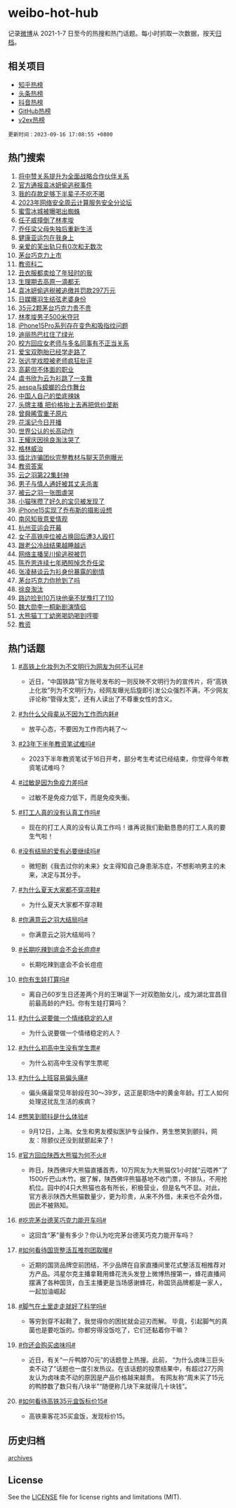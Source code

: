 # weibo-hot-hub

记录[微博](https://www.weibo.com)从 2021-1-7 日至今的热搜和热门话题。每小时抓取一次数据，按天[归档](archives)。

## 相关项目

- [知乎热榜](https://github.com/lonnyzhang423/zhihu-hot-hub)
- [头条热榜](https://github.com/lonnyzhang423/toutiao-hot-hub)
- [抖音热榜](https://github.com/lonnyzhang423/douyin-hot-hub)
- [GitHub热榜](https://github.com/lonnyzhang423/github-hot-hub)
- [v2ex热榜](https://github.com/lonnyzhang423/v2ex-hot-hub)


`更新时间：2023-09-16 17:08:55 +0800`

## 热门搜索

1. [将中赞关系提升为全面战略合作伙伴关系](https://m.weibo.cn/search?containerid=100103type%3D1%26t%3D10%26q%3D%23%E5%B0%86%E4%B8%AD%E8%B5%9E%E5%85%B3%E7%B3%BB%E6%8F%90%E5%8D%87%E4%B8%BA%E5%85%A8%E9%9D%A2%E6%88%98%E7%95%A5%E5%90%88%E4%BD%9C%E4%BC%99%E4%BC%B4%E5%85%B3%E7%B3%BB%23&stream_entry_id=51&isnewpage=1&extparam=seat%3D1%26dgr%3D0%26pos%3D0%26c_type%3D51%26filter_type%3Drealtimehot%26cate%3D10103%26stream_entry_id%3D51%26display_time%3D1694855334%26pre_seqid%3D1694855334414027345139)
1. [官方通报袁冰妍偷逃税事件](https://m.weibo.cn/search?containerid=100103type%3D1%26t%3D10%26q%3D%23%E5%AE%98%E6%96%B9%E9%80%9A%E6%8A%A5%E8%A2%81%E5%86%B0%E5%A6%8D%E5%81%B7%E9%80%83%E7%A8%8E%E4%BA%8B%E4%BB%B6%23&stream_entry_id=31&isnewpage=1&extparam=seat%3D1%26stream_entry_id%3D31%26c_type%3D31%26filter_type%3Drealtimehot%26cate%3D5001%26lcate%3D5001%26q%3D%2523%25E5%25AE%2598%25E6%2596%25B9%25E9%2580%259A%25E6%258A%25A5%25E8%25A2%2581%25E5%2586%25B0%25E5%25A6%258D%25E5%2581%25B7%25E9%2580%2583%25E7%25A8%258E%25E4%25BA%258B%25E4%25BB%25B6%2523%26pos%3D0%26flag%3D4%26dgr%3D0%26realpos%3D1%26band_rank%3D1%26display_time%3D1694855334%26pre_seqid%3D1694855334414027345139)
1. [我的存款足够下半辈子不吃不喝](https://m.weibo.cn/search?containerid=100103type%3D1%26t%3D10%26q%3D%E6%88%91%E7%9A%84%E5%AD%98%E6%AC%BE%E8%B6%B3%E5%A4%9F%E4%B8%8B%E5%8D%8A%E8%BE%88%E5%AD%90%E4%B8%8D%E5%90%83%E4%B8%8D%E5%96%9D&stream_entry_id=31&isnewpage=1&extparam=seat%3D1%26stream_entry_id%3D31%26c_type%3D31%26filter_type%3Drealtimehot%26cate%3D5001%26lcate%3D5001%26q%3D%25E6%2588%2591%25E7%259A%2584%25E5%25AD%2598%25E6%25AC%25BE%25E8%25B6%25B3%25E5%25A4%259F%25E4%25B8%258B%25E5%258D%258A%25E8%25BE%2588%25E5%25AD%2590%25E4%25B8%258D%25E5%2590%2583%25E4%25B8%258D%25E5%2596%259D%26pos%3D1%26flag%3D1%26dgr%3D0%26realpos%3D2%26band_rank%3D2%26display_time%3D1694855334%26pre_seqid%3D1694855334414027345139)
1. [2023年网络安全周云计算服务安全分论坛](https://m.weibo.cn/search?containerid=100103type%3D1%26t%3D10%26q%3D%232023%E5%B9%B4%E7%BD%91%E7%BB%9C%E5%AE%89%E5%85%A8%E5%91%A8%E4%BA%91%E8%AE%A1%E7%AE%97%E6%9C%8D%E5%8A%A1%E5%AE%89%E5%85%A8%E5%88%86%E8%AE%BA%E5%9D%9B%23&stream_entry_id=31&isnewpage=1&extparam=seat%3D1%26stream_entry_id%3D31%26c_type%3D31%26filter_type%3Drealtimehot%26cate%3D5001%26lcate%3D5001%26q%3D%25232023%25E5%25B9%25B4%25E7%25BD%2591%25E7%25BB%259C%25E5%25AE%2589%25E5%2585%25A8%25E5%2591%25A8%25E4%25BA%2591%25E8%25AE%25A1%25E7%25AE%2597%25E6%259C%258D%25E5%258A%25A1%25E5%25AE%2589%25E5%2585%25A8%25E5%2588%2586%25E8%25AE%25BA%25E5%259D%259B%2523%26pos%3D2%26flag%3D0%26dgr%3D0%26realpos%3D3%26band_rank%3D3%26display_time%3D1694855334%26pre_seqid%3D1694855334414027345139)
1. [蜜雪冰城被曝喝出蜘蛛](https://m.weibo.cn/search?containerid=100103type%3D1%26t%3D10%26q%3D%23%E8%9C%9C%E9%9B%AA%E5%86%B0%E5%9F%8E%E8%A2%AB%E6%9B%9D%E5%96%9D%E5%87%BA%E8%9C%98%E8%9B%9B%23&stream_entry_id=31&isnewpage=1&extparam=seat%3D1%26stream_entry_id%3D31%26c_type%3D31%26filter_type%3Drealtimehot%26cate%3D5001%26lcate%3D5001%26q%3D%2523%25E8%259C%259C%25E9%259B%25AA%25E5%2586%25B0%25E5%259F%258E%25E8%25A2%25AB%25E6%259B%259D%25E5%2596%259D%25E5%2587%25BA%25E8%259C%2598%25E8%259B%259B%2523%26pos%3D3%26flag%3D2%26dgr%3D0%26realpos%3D4%26band_rank%3D4%26display_time%3D1694855334%26pre_seqid%3D1694855334414027345139)
1. [任子威撞倒了林孝埈](https://m.weibo.cn/search?containerid=100103type%3D1%26t%3D10%26q%3D%23%E4%BB%BB%E5%AD%90%E5%A8%81%E6%92%9E%E5%80%92%E4%BA%86%E6%9E%97%E5%AD%9D%E5%9F%88%23&stream_entry_id=31&isnewpage=1&extparam=seat%3D1%26stream_entry_id%3D31%26c_type%3D31%26filter_type%3Drealtimehot%26cate%3D5001%26lcate%3D5001%26q%3D%2523%25E4%25BB%25BB%25E5%25AD%2590%25E5%25A8%2581%25E6%2592%259E%25E5%2580%2592%25E4%25BA%2586%25E6%259E%2597%25E5%25AD%259D%25E5%259F%2588%2523%26pos%3D4%26flag%3D1%26dgr%3D0%26realpos%3D5%26band_rank%3D5%26display_time%3D1694855334%26pre_seqid%3D1694855334414027345139)
1. [乔任梁父母失独后重新生活](https://m.weibo.cn/search?containerid=100103type%3D1%26t%3D10%26q%3D%23%E4%B9%94%E4%BB%BB%E6%A2%81%E7%88%B6%E6%AF%8D%E5%A4%B1%E7%8B%AC%E5%90%8E%E9%87%8D%E6%96%B0%E7%94%9F%E6%B4%BB%23&stream_entry_id=31&isnewpage=1&extparam=seat%3D1%26stream_entry_id%3D31%26c_type%3D31%26filter_type%3Drealtimehot%26cate%3D5001%26lcate%3D5001%26q%3D%2523%25E4%25B9%2594%25E4%25BB%25BB%25E6%25A2%2581%25E7%2588%25B6%25E6%25AF%258D%25E5%25A4%25B1%25E7%258B%25AC%25E5%2590%258E%25E9%2587%258D%25E6%2596%25B0%25E7%2594%259F%25E6%25B4%25BB%2523%26pos%3D5%26flag%3D2%26dgr%3D0%26realpos%3D6%26band_rank%3D6%26display_time%3D1694855334%26pre_seqid%3D1694855334414027345139)
1. [健康亚运包在我身上](https://m.weibo.cn/search?containerid=100103type%3D1%26t%3D10%26q%3D%23%E5%81%A5%E5%BA%B7%E4%BA%9A%E8%BF%90%E5%8C%85%E5%9C%A8%E6%88%91%E8%BA%AB%E4%B8%8A%23&stream_entry_id=31&isnewpage=1&extparam=seat%3D1%26c_type%3D31%26filter_type%3Drealtimehot%26cate%3D5001%26lcate%3D5001%26pos%3D6%26adid%3D203792%26band_rank%3D7%26topic_ad%3D1%26q%3D%2523%25E5%2581%25A5%25E5%25BA%25B7%25E4%25BA%259A%25E8%25BF%2590%25E5%258C%2585%25E5%259C%25A8%25E6%2588%2591%25E8%25BA%25AB%25E4%25B8%258A%2523%26dgr%3D0%26is_ad_pos%3D1%26stream_entry_id%3D31%26display_time%3D1694855334%26pre_seqid%3D1694855334414027345139)
1. [亲爱的芙出轨只有0次和无数次](https://m.weibo.cn/search?containerid=100103type%3D1%26t%3D10%26q%3D%23%E4%BA%B2%E7%88%B1%E7%9A%84%E8%8A%99%E5%87%BA%E8%BD%A8%E5%8F%AA%E6%9C%890%E6%AC%A1%E5%92%8C%E6%97%A0%E6%95%B0%E6%AC%A1%23&stream_entry_id=31&isnewpage=1&extparam=seat%3D1%26stream_entry_id%3D31%26c_type%3D31%26filter_type%3Drealtimehot%26cate%3D5001%26lcate%3D5001%26q%3D%2523%25E4%25BA%25B2%25E7%2588%25B1%25E7%259A%2584%25E8%258A%2599%25E5%2587%25BA%25E8%25BD%25A8%25E5%258F%25AA%25E6%259C%25890%25E6%25AC%25A1%25E5%2592%258C%25E6%2597%25A0%25E6%2595%25B0%25E6%25AC%25A1%2523%26pos%3D7%26flag%3D0%26dgr%3D0%26realpos%3D7%26band_rank%3D7%26display_time%3D1694855334%26pre_seqid%3D1694855334414027345139)
1. [茅台巧克力上市](https://m.weibo.cn/search?containerid=100103type%3D1%26t%3D10%26q%3D%23%E8%8C%85%E5%8F%B0%E5%B7%A7%E5%85%8B%E5%8A%9B%E4%B8%8A%E5%B8%82%23&stream_entry_id=31&isnewpage=1&extparam=seat%3D1%26stream_entry_id%3D31%26c_type%3D31%26filter_type%3Drealtimehot%26cate%3D5001%26lcate%3D5001%26q%3D%2523%25E8%258C%2585%25E5%258F%25B0%25E5%25B7%25A7%25E5%2585%258B%25E5%258A%259B%25E4%25B8%258A%25E5%25B8%2582%2523%26pos%3D8%26flag%3D1%26dgr%3D0%26realpos%3D8%26band_rank%3D8%26display_time%3D1694855334%26pre_seqid%3D1694855334414027345139)
1. [教资科二](https://m.weibo.cn/search?containerid=100103type%3D1%26t%3D10%26q%3D%E6%95%99%E8%B5%84%E7%A7%91%E4%BA%8C&stream_entry_id=31&isnewpage=1&extparam=seat%3D1%26stream_entry_id%3D31%26c_type%3D31%26filter_type%3Drealtimehot%26cate%3D5001%26lcate%3D5001%26q%3D%25E6%2595%2599%25E8%25B5%2584%25E7%25A7%2591%25E4%25BA%258C%26pos%3D9%26flag%3D0%26dgr%3D0%26realpos%3D9%26band_rank%3D9%26display_time%3D1694855334%26pre_seqid%3D1694855334414027345139)
1. [丑衣服都卖给了年轻时的我](https://m.weibo.cn/search?containerid=100103type%3D1%26t%3D10%26q%3D%E4%B8%91%E8%A1%A3%E6%9C%8D%E9%83%BD%E5%8D%96%E7%BB%99%E4%BA%86%E5%B9%B4%E8%BD%BB%E6%97%B6%E7%9A%84%E6%88%91&stream_entry_id=31&isnewpage=1&extparam=seat%3D1%26stream_entry_id%3D31%26c_type%3D31%26filter_type%3Drealtimehot%26cate%3D5001%26lcate%3D5001%26q%3D%25E4%25B8%2591%25E8%25A1%25A3%25E6%259C%258D%25E9%2583%25BD%25E5%258D%2596%25E7%25BB%2599%25E4%25BA%2586%25E5%25B9%25B4%25E8%25BD%25BB%25E6%2597%25B6%25E7%259A%2584%25E6%2588%2591%26pos%3D10%26flag%3D2%26dgr%3D0%26realpos%3D10%26band_rank%3D10%26display_time%3D1694855334%26pre_seqid%3D1694855334414027345139)
1. [生理期去高原一滴都无](https://m.weibo.cn/search?containerid=100103type%3D1%26t%3D10%26q%3D%23%E7%94%9F%E7%90%86%E6%9C%9F%E5%8E%BB%E9%AB%98%E5%8E%9F%E4%B8%80%E6%BB%B4%E9%83%BD%E6%97%A0%23&stream_entry_id=31&isnewpage=1&extparam=seat%3D1%26stream_entry_id%3D31%26c_type%3D31%26filter_type%3Drealtimehot%26cate%3D5001%26lcate%3D5001%26q%3D%2523%25E7%2594%259F%25E7%2590%2586%25E6%259C%259F%25E5%258E%25BB%25E9%25AB%2598%25E5%258E%259F%25E4%25B8%2580%25E6%25BB%25B4%25E9%2583%25BD%25E6%2597%25A0%2523%26pos%3D11%26flag%3D2%26dgr%3D0%26realpos%3D11%26band_rank%3D11%26display_time%3D1694855334%26pre_seqid%3D1694855334414027345139)
1. [袁冰妍偷逃税被追缴并罚款297万元](https://m.weibo.cn/search?containerid=100103type%3D1%26t%3D10%26q%3D%23%E8%A2%81%E5%86%B0%E5%A6%8D%E5%81%B7%E9%80%83%E7%A8%8E%E8%A2%AB%E8%BF%BD%E7%BC%B4%E5%B9%B6%E7%BD%9A%E6%AC%BE297%E4%B8%87%E5%85%83%23&stream_entry_id=31&isnewpage=1&extparam=seat%3D1%26stream_entry_id%3D31%26c_type%3D31%26filter_type%3Drealtimehot%26cate%3D5001%26lcate%3D5001%26q%3D%2523%25E8%25A2%2581%25E5%2586%25B0%25E5%25A6%258D%25E5%2581%25B7%25E9%2580%2583%25E7%25A8%258E%25E8%25A2%25AB%25E8%25BF%25BD%25E7%25BC%25B4%25E5%25B9%25B6%25E7%25BD%259A%25E6%25AC%25BE297%25E4%25B8%2587%25E5%2585%2583%2523%26pos%3D12%26flag%3D1%26dgr%3D0%26realpos%3D12%26band_rank%3D12%26display_time%3D1694855334%26pre_seqid%3D1694855334414027345139)
1. [日媒曝羽生结弦老婆身份](https://m.weibo.cn/search?containerid=100103type%3D1%26t%3D10%26q%3D%23%E6%97%A5%E5%AA%92%E6%9B%9D%E7%BE%BD%E7%94%9F%E7%BB%93%E5%BC%A6%E8%80%81%E5%A9%86%E8%BA%AB%E4%BB%BD%23&stream_entry_id=31&isnewpage=1&extparam=seat%3D1%26stream_entry_id%3D31%26c_type%3D31%26filter_type%3Drealtimehot%26cate%3D5001%26lcate%3D5001%26q%3D%2523%25E6%2597%25A5%25E5%25AA%2592%25E6%259B%259D%25E7%25BE%25BD%25E7%2594%259F%25E7%25BB%2593%25E5%25BC%25A6%25E8%2580%2581%25E5%25A9%2586%25E8%25BA%25AB%25E4%25BB%25BD%2523%26pos%3D13%26flag%3D1%26dgr%3D0%26realpos%3D13%26band_rank%3D13%26display_time%3D1694855334%26pre_seqid%3D1694855334414027345139)
1. [35元2颗茅台巧克力贵不贵](https://m.weibo.cn/search?containerid=100103type%3D1%26t%3D10%26q%3D%2335%E5%85%832%E9%A2%97%E8%8C%85%E5%8F%B0%E5%B7%A7%E5%85%8B%E5%8A%9B%E8%B4%B5%E4%B8%8D%E8%B4%B5%23&stream_entry_id=31&isnewpage=1&extparam=seat%3D1%26stream_entry_id%3D31%26c_type%3D31%26filter_type%3Drealtimehot%26cate%3D5001%26lcate%3D5001%26q%3D%252335%25E5%2585%25832%25E9%25A2%2597%25E8%258C%2585%25E5%258F%25B0%25E5%25B7%25A7%25E5%2585%258B%25E5%258A%259B%25E8%25B4%25B5%25E4%25B8%258D%25E8%25B4%25B5%2523%26pos%3D14%26flag%3D1%26dgr%3D0%26realpos%3D14%26band_rank%3D14%26display_time%3D1694855334%26pre_seqid%3D1694855334414027345139)
1. [林孝埈男子500米夺冠](https://m.weibo.cn/search?containerid=100103type%3D1%26t%3D10%26q%3D%23%E6%9E%97%E5%AD%9D%E5%9F%88%E7%94%B7%E5%AD%90500%E7%B1%B3%E5%A4%BA%E5%86%A0%23&stream_entry_id=31&isnewpage=1&extparam=seat%3D1%26stream_entry_id%3D31%26c_type%3D31%26filter_type%3Drealtimehot%26cate%3D5001%26lcate%3D5001%26q%3D%2523%25E6%259E%2597%25E5%25AD%259D%25E5%259F%2588%25E7%2594%25B7%25E5%25AD%2590500%25E7%25B1%25B3%25E5%25A4%25BA%25E5%2586%25A0%2523%26pos%3D15%26flag%3D1%26dgr%3D0%26realpos%3D15%26band_rank%3D15%26display_time%3D1694855334%26pre_seqid%3D1694855334414027345139)
1. [iPhone15Pro系列存在变色和吸指纹问题](https://m.weibo.cn/search?containerid=100103type%3D1%26t%3D10%26q%3D%23iPhone15Pro%E7%B3%BB%E5%88%97%E5%AD%98%E5%9C%A8%E5%8F%98%E8%89%B2%E5%92%8C%E5%90%B8%E6%8C%87%E7%BA%B9%E9%97%AE%E9%A2%98%23&stream_entry_id=31&isnewpage=1&extparam=seat%3D1%26stream_entry_id%3D31%26c_type%3D31%26filter_type%3Drealtimehot%26cate%3D5001%26lcate%3D5001%26q%3D%2523iPhone15Pro%25E7%25B3%25BB%25E5%2588%2597%25E5%25AD%2598%25E5%259C%25A8%25E5%258F%2598%25E8%2589%25B2%25E5%2592%258C%25E5%2590%25B8%25E6%258C%2587%25E7%25BA%25B9%25E9%2597%25AE%25E9%25A2%2598%2523%26pos%3D16%26flag%3D0%26dgr%3D0%26realpos%3D16%26band_rank%3D16%26display_time%3D1694855334%26pre_seqid%3D1694855334414027345139)
1. [迪丽热巴扛住了绿光](https://m.weibo.cn/search?containerid=100103type%3D1%26t%3D10%26q%3D%23%E8%BF%AA%E4%B8%BD%E7%83%AD%E5%B7%B4%E6%89%9B%E4%BD%8F%E4%BA%86%E7%BB%BF%E5%85%89%23&stream_entry_id=31&isnewpage=1&extparam=seat%3D1%26stream_entry_id%3D31%26c_type%3D31%26filter_type%3Drealtimehot%26cate%3D5001%26lcate%3D5001%26q%3D%2523%25E8%25BF%25AA%25E4%25B8%25BD%25E7%2583%25AD%25E5%25B7%25B4%25E6%2589%259B%25E4%25BD%258F%25E4%25BA%2586%25E7%25BB%25BF%25E5%2585%2589%2523%26pos%3D17%26flag%3D0%26dgr%3D0%26realpos%3D17%26band_rank%3D17%26display_time%3D1694855334%26pre_seqid%3D1694855334414027345139)
1. [校方回应女老师与多名同事有不正当关系](https://m.weibo.cn/search?containerid=100103type%3D1%26t%3D10%26q%3D%23%E6%A0%A1%E6%96%B9%E5%9B%9E%E5%BA%94%E5%A5%B3%E8%80%81%E5%B8%88%E4%B8%8E%E5%A4%9A%E5%90%8D%E5%90%8C%E4%BA%8B%E6%9C%89%E4%B8%8D%E6%AD%A3%E5%BD%93%E5%85%B3%E7%B3%BB%23&stream_entry_id=31&isnewpage=1&extparam=seat%3D1%26stream_entry_id%3D31%26c_type%3D31%26filter_type%3Drealtimehot%26cate%3D5001%26lcate%3D5001%26q%3D%2523%25E6%25A0%25A1%25E6%2596%25B9%25E5%259B%259E%25E5%25BA%2594%25E5%25A5%25B3%25E8%2580%2581%25E5%25B8%2588%25E4%25B8%258E%25E5%25A4%259A%25E5%2590%258D%25E5%2590%258C%25E4%25BA%258B%25E6%259C%2589%25E4%25B8%258D%25E6%25AD%25A3%25E5%25BD%2593%25E5%2585%25B3%25E7%25B3%25BB%2523%26pos%3D18%26flag%3D0%26dgr%3D0%26realpos%3D18%26band_rank%3D18%26display_time%3D1694855334%26pre_seqid%3D1694855334414027345139)
1. [爱宝双胞胎已经学走路了](https://m.weibo.cn/search?containerid=100103type%3D1%26t%3D10%26q%3D%E7%88%B1%E5%AE%9D%E5%8F%8C%E8%83%9E%E8%83%8E%E5%B7%B2%E7%BB%8F%E5%AD%A6%E8%B5%B0%E8%B7%AF%E4%BA%86&stream_entry_id=31&isnewpage=1&extparam=seat%3D1%26stream_entry_id%3D31%26c_type%3D31%26filter_type%3Drealtimehot%26cate%3D5001%26lcate%3D5001%26q%3D%25E7%2588%25B1%25E5%25AE%259D%25E5%258F%258C%25E8%2583%259E%25E8%2583%258E%25E5%25B7%25B2%25E7%25BB%258F%25E5%25AD%25A6%25E8%25B5%25B0%25E8%25B7%25AF%25E4%25BA%2586%26pos%3D19%26flag%3D1%26dgr%3D0%26realpos%3D19%26band_rank%3D19%26display_time%3D1694855334%26pre_seqid%3D1694855334414027345139)
1. [张远学戏腔被老师疯狂批评](https://m.weibo.cn/search?containerid=100103type%3D1%26t%3D10%26q%3D%23%E5%BC%A0%E8%BF%9C%E5%AD%A6%E6%88%8F%E8%85%94%E8%A2%AB%E8%80%81%E5%B8%88%E7%96%AF%E7%8B%82%E6%89%B9%E8%AF%84%23&stream_entry_id=31&isnewpage=1&extparam=seat%3D1%26stream_entry_id%3D31%26c_type%3D31%26filter_type%3Drealtimehot%26cate%3D5001%26lcate%3D5001%26q%3D%2523%25E5%25BC%25A0%25E8%25BF%259C%25E5%25AD%25A6%25E6%2588%258F%25E8%2585%2594%25E8%25A2%25AB%25E8%2580%2581%25E5%25B8%2588%25E7%2596%25AF%25E7%258B%2582%25E6%2589%25B9%25E8%25AF%2584%2523%26pos%3D20%26flag%3D1%26dgr%3D0%26realpos%3D20%26band_rank%3D20%26display_time%3D1694855334%26pre_seqid%3D1694855334414027345139)
1. [高薪但不体面的职业](https://m.weibo.cn/search?containerid=100103type%3D1%26t%3D10%26q%3D%23%E9%AB%98%E8%96%AA%E4%BD%86%E4%B8%8D%E4%BD%93%E9%9D%A2%E7%9A%84%E8%81%8C%E4%B8%9A%23&stream_entry_id=31&isnewpage=1&extparam=seat%3D1%26stream_entry_id%3D31%26c_type%3D31%26filter_type%3Drealtimehot%26cate%3D5001%26lcate%3D5001%26q%3D%2523%25E9%25AB%2598%25E8%2596%25AA%25E4%25BD%2586%25E4%25B8%258D%25E4%25BD%2593%25E9%259D%25A2%25E7%259A%2584%25E8%2581%258C%25E4%25B8%259A%2523%26pos%3D21%26flag%3D0%26dgr%3D0%26realpos%3D21%26band_rank%3D21%26display_time%3D1694855334%26pre_seqid%3D1694855334414027345139)
1. [虞书欣为云为衫跳了一支舞](https://m.weibo.cn/search?containerid=100103type%3D1%26t%3D10%26q%3D%23%E8%99%9E%E4%B9%A6%E6%AC%A3%E4%B8%BA%E4%BA%91%E4%B8%BA%E8%A1%AB%E8%B7%B3%E4%BA%86%E4%B8%80%E6%94%AF%E8%88%9E%23&stream_entry_id=31&isnewpage=1&extparam=seat%3D1%26stream_entry_id%3D31%26c_type%3D31%26filter_type%3Drealtimehot%26cate%3D5001%26lcate%3D5001%26q%3D%2523%25E8%2599%259E%25E4%25B9%25A6%25E6%25AC%25A3%25E4%25B8%25BA%25E4%25BA%2591%25E4%25B8%25BA%25E8%25A1%25AB%25E8%25B7%25B3%25E4%25BA%2586%25E4%25B8%2580%25E6%2594%25AF%25E8%2588%259E%2523%26pos%3D22%26flag%3D1%26dgr%3D0%26realpos%3D22%26band_rank%3D22%26display_time%3D1694855334%26pre_seqid%3D1694855334414027345139)
1. [aespa与蟑螂的合作舞台](https://m.weibo.cn/search?containerid=100103type%3D1%26t%3D10%26q%3D%23aespa%E4%B8%8E%E8%9F%91%E8%9E%82%E7%9A%84%E5%90%88%E4%BD%9C%E8%88%9E%E5%8F%B0%23&stream_entry_id=31&isnewpage=1&extparam=seat%3D1%26stream_entry_id%3D31%26c_type%3D31%26filter_type%3Drealtimehot%26cate%3D5001%26lcate%3D5001%26q%3D%2523aespa%25E4%25B8%258E%25E8%259F%2591%25E8%259E%2582%25E7%259A%2584%25E5%2590%2588%25E4%25BD%259C%25E8%2588%259E%25E5%258F%25B0%2523%26pos%3D23%26flag%3D0%26dgr%3D0%26realpos%3D23%26band_rank%3D23%26display_time%3D1694855334%26pre_seqid%3D1694855334414027345139)
1. [中国人自己的垫底辣妹](https://m.weibo.cn/search?containerid=100103type%3D1%26t%3D10%26q%3D%E4%B8%AD%E5%9B%BD%E4%BA%BA%E8%87%AA%E5%B7%B1%E7%9A%84%E5%9E%AB%E5%BA%95%E8%BE%A3%E5%A6%B9&stream_entry_id=31&isnewpage=1&extparam=seat%3D1%26stream_entry_id%3D31%26c_type%3D31%26filter_type%3Drealtimehot%26cate%3D5001%26lcate%3D5001%26q%3D%25E4%25B8%25AD%25E5%259B%25BD%25E4%25BA%25BA%25E8%2587%25AA%25E5%25B7%25B1%25E7%259A%2584%25E5%259E%25AB%25E5%25BA%2595%25E8%25BE%25A3%25E5%25A6%25B9%26pos%3D24%26flag%3D0%26dgr%3D0%26realpos%3D24%26band_rank%3D24%26display_time%3D1694855334%26pre_seqid%3D1694855334414027345139)
1. [头牌主播 把价格抬上去再把低价垄断](https://m.weibo.cn/search?containerid=100103type%3D1%26t%3D10%26q%3D%E5%A4%B4%E7%89%8C%E4%B8%BB%E6%92%AD+%E6%8A%8A%E4%BB%B7%E6%A0%BC%E6%8A%AC%E4%B8%8A%E5%8E%BB%E5%86%8D%E6%8A%8A%E4%BD%8E%E4%BB%B7%E5%9E%84%E6%96%AD&stream_entry_id=31&isnewpage=1&extparam=seat%3D1%26stream_entry_id%3D31%26c_type%3D31%26filter_type%3Drealtimehot%26cate%3D5001%26lcate%3D5001%26q%3D%25E5%25A4%25B4%25E7%2589%258C%25E4%25B8%25BB%25E6%2592%25AD%2520%25E6%258A%258A%25E4%25BB%25B7%25E6%25A0%25BC%25E6%258A%25AC%25E4%25B8%258A%25E5%258E%25BB%25E5%2586%258D%25E6%258A%258A%25E4%25BD%258E%25E4%25BB%25B7%25E5%259E%2584%25E6%2596%25AD%26pos%3D25%26flag%3D0%26dgr%3D0%26realpos%3D25%26band_rank%3D25%26display_time%3D1694855334%26pre_seqid%3D1694855334414027345139)
1. [曾舜晞雪重子原片](https://m.weibo.cn/search?containerid=100103type%3D1%26t%3D10%26q%3D%23%E6%9B%BE%E8%88%9C%E6%99%9E%E9%9B%AA%E9%87%8D%E5%AD%90%E5%8E%9F%E7%89%87%23&stream_entry_id=31&isnewpage=1&extparam=seat%3D1%26stream_entry_id%3D31%26c_type%3D31%26filter_type%3Drealtimehot%26cate%3D5001%26lcate%3D5001%26q%3D%2523%25E6%259B%25BE%25E8%2588%259C%25E6%2599%259E%25E9%259B%25AA%25E9%2587%258D%25E5%25AD%2590%25E5%258E%259F%25E7%2589%2587%2523%26pos%3D26%26flag%3D0%26dgr%3D0%26realpos%3D26%26band_rank%3D26%26display_time%3D1694855334%26pre_seqid%3D1694855334414027345139)
1. [花溪记今日开播](https://m.weibo.cn/search?containerid=100103type%3D1%26t%3D10%26q%3D%23%E8%8A%B1%E6%BA%AA%E8%AE%B0%E4%BB%8A%E6%97%A5%E5%BC%80%E6%92%AD%23&stream_entry_id=31&isnewpage=1&extparam=seat%3D1%26stream_entry_id%3D31%26c_type%3D31%26filter_type%3Drealtimehot%26cate%3D5001%26lcate%3D5001%26q%3D%2523%25E8%258A%25B1%25E6%25BA%25AA%25E8%25AE%25B0%25E4%25BB%258A%25E6%2597%25A5%25E5%25BC%2580%25E6%2592%25AD%2523%26pos%3D27%26flag%3D1%26dgr%3D0%26realpos%3D27%26band_rank%3D27%26display_time%3D1694855334%26pre_seqid%3D1694855334414027345139)
1. [世界公认的长高动作](https://m.weibo.cn/search?containerid=100103type%3D1%26t%3D10%26q%3D%E4%B8%96%E7%95%8C%E5%85%AC%E8%AE%A4%E7%9A%84%E9%95%BF%E9%AB%98%E5%8A%A8%E4%BD%9C&stream_entry_id=31&isnewpage=1&extparam=seat%3D1%26stream_entry_id%3D31%26c_type%3D31%26filter_type%3Drealtimehot%26cate%3D5001%26lcate%3D5001%26q%3D%25E4%25B8%2596%25E7%2595%258C%25E5%2585%25AC%25E8%25AE%25A4%25E7%259A%2584%25E9%2595%25BF%25E9%25AB%2598%25E5%258A%25A8%25E4%25BD%259C%26pos%3D28%26flag%3D0%26dgr%3D0%26realpos%3D28%26band_rank%3D28%26display_time%3D1694855334%26pre_seqid%3D1694855334414027345139)
1. [王耀庆因徐良淘汰哭了](https://m.weibo.cn/search?containerid=100103type%3D1%26t%3D10%26q%3D%23%E7%8E%8B%E8%80%80%E5%BA%86%E5%9B%A0%E5%BE%90%E8%89%AF%E6%B7%98%E6%B1%B0%E5%93%AD%E4%BA%86%23&stream_entry_id=31&isnewpage=1&extparam=seat%3D1%26stream_entry_id%3D31%26c_type%3D31%26filter_type%3Drealtimehot%26cate%3D5001%26lcate%3D5001%26q%3D%2523%25E7%258E%258B%25E8%2580%2580%25E5%25BA%2586%25E5%259B%25A0%25E5%25BE%2590%25E8%2589%25AF%25E6%25B7%2598%25E6%25B1%25B0%25E5%2593%25AD%25E4%25BA%2586%2523%26pos%3D29%26flag%3D0%26dgr%3D0%26realpos%3D29%26band_rank%3D29%26display_time%3D1694855334%26pre_seqid%3D1694855334414027345139)
1. [格林威治](https://m.weibo.cn/search?containerid=100103type%3D1%26t%3D10%26q%3D%E6%A0%BC%E6%9E%97%E5%A8%81%E6%B2%BB&stream_entry_id=31&isnewpage=1&extparam=seat%3D1%26stream_entry_id%3D31%26c_type%3D31%26filter_type%3Drealtimehot%26cate%3D5001%26lcate%3D5001%26q%3D%25E6%25A0%25BC%25E6%259E%2597%25E5%25A8%2581%25E6%25B2%25BB%26pos%3D30%26flag%3D1%26dgr%3D0%26realpos%3D30%26band_rank%3D30%26display_time%3D1694855334%26pre_seqid%3D1694855334414027345139)
1. [缅北诈骗团伙完整教材与聊天范例曝光](https://m.weibo.cn/search?containerid=100103type%3D1%26t%3D10%26q%3D%23%E7%BC%85%E5%8C%97%E8%AF%88%E9%AA%97%E5%9B%A2%E4%BC%99%E5%AE%8C%E6%95%B4%E6%95%99%E6%9D%90%E4%B8%8E%E8%81%8A%E5%A4%A9%E8%8C%83%E4%BE%8B%E6%9B%9D%E5%85%89%23&stream_entry_id=31&isnewpage=1&extparam=seat%3D1%26stream_entry_id%3D31%26c_type%3D31%26filter_type%3Drealtimehot%26cate%3D5001%26lcate%3D5001%26q%3D%2523%25E7%25BC%2585%25E5%258C%2597%25E8%25AF%2588%25E9%25AA%2597%25E5%259B%25A2%25E4%25BC%2599%25E5%25AE%258C%25E6%2595%25B4%25E6%2595%2599%25E6%259D%2590%25E4%25B8%258E%25E8%2581%258A%25E5%25A4%25A9%25E8%258C%2583%25E4%25BE%258B%25E6%259B%259D%25E5%2585%2589%2523%26pos%3D31%26flag%3D1%26dgr%3D0%26realpos%3D31%26band_rank%3D31%26display_time%3D1694855334%26pre_seqid%3D1694855334414027345139)
1. [教资答案](https://m.weibo.cn/search?containerid=100103type%3D1%26t%3D10%26q%3D%E6%95%99%E8%B5%84%E7%AD%94%E6%A1%88&stream_entry_id=31&isnewpage=1&extparam=seat%3D1%26stream_entry_id%3D31%26c_type%3D31%26filter_type%3Drealtimehot%26cate%3D5001%26lcate%3D5001%26q%3D%25E6%2595%2599%25E8%25B5%2584%25E7%25AD%2594%25E6%25A1%2588%26pos%3D32%26flag%3D0%26dgr%3D0%26realpos%3D32%26band_rank%3D32%26display_time%3D1694855334%26pre_seqid%3D1694855334414027345139)
1. [云之羽第22集封神](https://m.weibo.cn/search?containerid=100103type%3D1%26t%3D10%26q%3D%23%E4%BA%91%E4%B9%8B%E7%BE%BD%E7%AC%AC22%E9%9B%86%E5%B0%81%E7%A5%9E%23&stream_entry_id=31&isnewpage=1&extparam=seat%3D1%26stream_entry_id%3D31%26c_type%3D31%26filter_type%3Drealtimehot%26cate%3D5001%26lcate%3D5001%26q%3D%2523%25E4%25BA%2591%25E4%25B9%258B%25E7%25BE%25BD%25E7%25AC%25AC22%25E9%259B%2586%25E5%25B0%2581%25E7%25A5%259E%2523%26pos%3D33%26flag%3D0%26dgr%3D0%26realpos%3D33%26band_rank%3D33%26display_time%3D1694855334%26pre_seqid%3D1694855334414027345139)
1. [男子与情人通奸被其丈夫杀害](https://m.weibo.cn/search?containerid=100103type%3D1%26t%3D10%26q%3D%23%E7%94%B7%E5%AD%90%E4%B8%8E%E6%83%85%E4%BA%BA%E9%80%9A%E5%A5%B8%E8%A2%AB%E5%85%B6%E4%B8%88%E5%A4%AB%E6%9D%80%E5%AE%B3%23&stream_entry_id=31&isnewpage=1&extparam=seat%3D1%26stream_entry_id%3D31%26c_type%3D31%26filter_type%3Drealtimehot%26cate%3D5001%26lcate%3D5001%26q%3D%2523%25E7%2594%25B7%25E5%25AD%2590%25E4%25B8%258E%25E6%2583%2585%25E4%25BA%25BA%25E9%2580%259A%25E5%25A5%25B8%25E8%25A2%25AB%25E5%2585%25B6%25E4%25B8%2588%25E5%25A4%25AB%25E6%259D%2580%25E5%25AE%25B3%2523%26pos%3D34%26flag%3D0%26dgr%3D0%26realpos%3D34%26band_rank%3D34%26display_time%3D1694855334%26pre_seqid%3D1694855334414027345139)
1. [被云之羽一张图虐哭](https://m.weibo.cn/search?containerid=100103type%3D1%26t%3D10%26q%3D%23%E8%A2%AB%E4%BA%91%E4%B9%8B%E7%BE%BD%E4%B8%80%E5%BC%A0%E5%9B%BE%E8%99%90%E5%93%AD%23&stream_entry_id=31&isnewpage=1&extparam=seat%3D1%26stream_entry_id%3D31%26c_type%3D31%26filter_type%3Drealtimehot%26cate%3D5001%26lcate%3D5001%26q%3D%2523%25E8%25A2%25AB%25E4%25BA%2591%25E4%25B9%258B%25E7%25BE%25BD%25E4%25B8%2580%25E5%25BC%25A0%25E5%259B%25BE%25E8%2599%2590%25E5%2593%25AD%2523%26pos%3D35%26flag%3D1%26dgr%3D0%26realpos%3D35%26band_rank%3D35%26display_time%3D1694855334%26pre_seqid%3D1694855334414027345139)
1. [小猫咪攒了好久的宝贝被发现了](https://m.weibo.cn/search?containerid=100103type%3D1%26t%3D10%26q%3D%E5%B0%8F%E7%8C%AB%E5%92%AA%E6%94%92%E4%BA%86%E5%A5%BD%E4%B9%85%E7%9A%84%E5%AE%9D%E8%B4%9D%E8%A2%AB%E5%8F%91%E7%8E%B0%E4%BA%86&stream_entry_id=31&isnewpage=1&extparam=seat%3D1%26stream_entry_id%3D31%26c_type%3D31%26filter_type%3Drealtimehot%26cate%3D5001%26lcate%3D5001%26q%3D%25E5%25B0%258F%25E7%258C%25AB%25E5%2592%25AA%25E6%2594%2592%25E4%25BA%2586%25E5%25A5%25BD%25E4%25B9%2585%25E7%259A%2584%25E5%25AE%259D%25E8%25B4%259D%25E8%25A2%25AB%25E5%258F%2591%25E7%258E%25B0%25E4%25BA%2586%26pos%3D36%26flag%3D1%26dgr%3D0%26realpos%3D36%26band_rank%3D36%26display_time%3D1694855334%26pre_seqid%3D1694855334414027345139)
1. [iPhone15实现了乔布斯的摄影设想](https://m.weibo.cn/search?containerid=100103type%3D1%26t%3D10%26q%3D%23iPhone15%E5%AE%9E%E7%8E%B0%E4%BA%86%E4%B9%94%E5%B8%83%E6%96%AF%E7%9A%84%E6%91%84%E5%BD%B1%E8%AE%BE%E6%83%B3%23&stream_entry_id=31&isnewpage=1&extparam=seat%3D1%26stream_entry_id%3D31%26c_type%3D31%26filter_type%3Drealtimehot%26cate%3D5001%26lcate%3D5001%26q%3D%2523iPhone15%25E5%25AE%259E%25E7%258E%25B0%25E4%25BA%2586%25E4%25B9%2594%25E5%25B8%2583%25E6%2596%25AF%25E7%259A%2584%25E6%2591%2584%25E5%25BD%25B1%25E8%25AE%25BE%25E6%2583%25B3%2523%26pos%3D37%26flag%3D0%26dgr%3D0%26realpos%3D37%26band_rank%3D37%26display_time%3D1694855334%26pre_seqid%3D1694855334414027345139)
1. [南风知我意爱情观](https://m.weibo.cn/search?containerid=100103type%3D1%26t%3D10%26q%3D%23%E5%8D%97%E9%A3%8E%E7%9F%A5%E6%88%91%E6%84%8F%E7%88%B1%E6%83%85%E8%A7%82%23&stream_entry_id=31&isnewpage=1&extparam=seat%3D1%26stream_entry_id%3D31%26c_type%3D31%26filter_type%3Drealtimehot%26cate%3D5001%26lcate%3D5001%26q%3D%2523%25E5%258D%2597%25E9%25A3%258E%25E7%259F%25A5%25E6%2588%2591%25E6%2584%258F%25E7%2588%25B1%25E6%2583%2585%25E8%25A7%2582%2523%26pos%3D38%26flag%3D1%26dgr%3D0%26realpos%3D38%26band_rank%3D38%26display_time%3D1694855334%26pre_seqid%3D1694855334414027345139)
1. [杭州亚运会开幕](https://m.weibo.cn/search?containerid=100103type%3D1%26t%3D10%26q%3D%23%E6%9D%AD%E5%B7%9E%E4%BA%9A%E8%BF%90%E4%BC%9A%E5%BC%80%E5%B9%95%23&stream_entry_id=31&isnewpage=1&extparam=seat%3D1%26stream_entry_id%3D31%26c_type%3D31%26filter_type%3Drealtimehot%26cate%3D5001%26lcate%3D5001%26q%3D%2523%25E6%259D%25AD%25E5%25B7%259E%25E4%25BA%259A%25E8%25BF%2590%25E4%25BC%259A%25E5%25BC%2580%25E5%25B9%2595%2523%26pos%3D39%26flag%3D1%26dgr%3D0%26realpos%3D39%26band_rank%3D39%26display_time%3D1694855334%26pre_seqid%3D1694855334414027345139)
1. [女子高铁座位被占换回后遭3人殴打](https://m.weibo.cn/search?containerid=100103type%3D1%26t%3D10%26q%3D%23%E5%A5%B3%E5%AD%90%E9%AB%98%E9%93%81%E5%BA%A7%E4%BD%8D%E8%A2%AB%E5%8D%A0%E6%8D%A2%E5%9B%9E%E5%90%8E%E9%81%AD3%E4%BA%BA%E6%AE%B4%E6%89%93%23&stream_entry_id=31&isnewpage=1&extparam=seat%3D1%26stream_entry_id%3D31%26c_type%3D31%26filter_type%3Drealtimehot%26cate%3D5001%26lcate%3D5001%26q%3D%2523%25E5%25A5%25B3%25E5%25AD%2590%25E9%25AB%2598%25E9%2593%2581%25E5%25BA%25A7%25E4%25BD%258D%25E8%25A2%25AB%25E5%258D%25A0%25E6%258D%25A2%25E5%259B%259E%25E5%2590%258E%25E9%2581%25AD3%25E4%25BA%25BA%25E6%25AE%25B4%25E6%2589%2593%2523%26pos%3D40%26flag%3D0%26dgr%3D0%26realpos%3D40%26band_rank%3D40%26display_time%3D1694855334%26pre_seqid%3D1694855334414027345139)
1. [跟老公冷战结果越睡越远](https://m.weibo.cn/search?containerid=100103type%3D1%26t%3D10%26q%3D%23%E8%B7%9F%E8%80%81%E5%85%AC%E5%86%B7%E6%88%98%E7%BB%93%E6%9E%9C%E8%B6%8A%E7%9D%A1%E8%B6%8A%E8%BF%9C%23&stream_entry_id=31&isnewpage=1&extparam=seat%3D1%26stream_entry_id%3D31%26c_type%3D31%26filter_type%3Drealtimehot%26cate%3D5001%26lcate%3D5001%26q%3D%2523%25E8%25B7%259F%25E8%2580%2581%25E5%2585%25AC%25E5%2586%25B7%25E6%2588%2598%25E7%25BB%2593%25E6%259E%259C%25E8%25B6%258A%25E7%259D%25A1%25E8%25B6%258A%25E8%25BF%259C%2523%26pos%3D41%26flag%3D0%26dgr%3D0%26realpos%3D41%26band_rank%3D41%26display_time%3D1694855334%26pre_seqid%3D1694855334414027345139)
1. [网络主播吴川偷逃税被罚](https://m.weibo.cn/search?containerid=100103type%3D1%26t%3D10%26q%3D%23%E7%BD%91%E7%BB%9C%E4%B8%BB%E6%92%AD%E5%90%B4%E5%B7%9D%E5%81%B7%E9%80%83%E7%A8%8E%E8%A2%AB%E7%BD%9A%23&stream_entry_id=31&isnewpage=1&extparam=seat%3D1%26stream_entry_id%3D31%26c_type%3D31%26filter_type%3Drealtimehot%26cate%3D5001%26lcate%3D5001%26q%3D%2523%25E7%25BD%2591%25E7%25BB%259C%25E4%25B8%25BB%25E6%2592%25AD%25E5%2590%25B4%25E5%25B7%259D%25E5%2581%25B7%25E9%2580%2583%25E7%25A8%258E%25E8%25A2%25AB%25E7%25BD%259A%2523%26pos%3D42%26flag%3D1%26dgr%3D0%26realpos%3D42%26band_rank%3D42%26display_time%3D1694855334%26pre_seqid%3D1694855334414027345139)
1. [陈乔恩连续七年晒照悼念乔任梁](https://m.weibo.cn/search?containerid=100103type%3D1%26t%3D10%26q%3D%23%E9%99%88%E4%B9%94%E6%81%A9%E8%BF%9E%E7%BB%AD%E4%B8%83%E5%B9%B4%E6%99%92%E7%85%A7%E6%82%BC%E5%BF%B5%E4%B9%94%E4%BB%BB%E6%A2%81%23&stream_entry_id=31&isnewpage=1&extparam=seat%3D1%26stream_entry_id%3D31%26c_type%3D31%26filter_type%3Drealtimehot%26cate%3D5001%26lcate%3D5001%26q%3D%2523%25E9%2599%2588%25E4%25B9%2594%25E6%2581%25A9%25E8%25BF%259E%25E7%25BB%25AD%25E4%25B8%2583%25E5%25B9%25B4%25E6%2599%2592%25E7%2585%25A7%25E6%2582%25BC%25E5%25BF%25B5%25E4%25B9%2594%25E4%25BB%25BB%25E6%25A2%2581%2523%26pos%3D43%26flag%3D0%26dgr%3D0%26realpos%3D43%26band_rank%3D43%26display_time%3D1694855334%26pre_seqid%3D1694855334414027345139)
1. [张凌赫谈云为衫身份暴露的剧情](https://m.weibo.cn/search?containerid=100103type%3D1%26t%3D10%26q%3D%E5%BC%A0%E5%87%8C%E8%B5%AB%E8%B0%88%E4%BA%91%E4%B8%BA%E8%A1%AB%E8%BA%AB%E4%BB%BD%E6%9A%B4%E9%9C%B2%E7%9A%84%E5%89%A7%E6%83%85&stream_entry_id=31&isnewpage=1&extparam=seat%3D1%26stream_entry_id%3D31%26c_type%3D31%26filter_type%3Drealtimehot%26cate%3D5001%26lcate%3D5001%26q%3D%25E5%25BC%25A0%25E5%2587%258C%25E8%25B5%25AB%25E8%25B0%2588%25E4%25BA%2591%25E4%25B8%25BA%25E8%25A1%25AB%25E8%25BA%25AB%25E4%25BB%25BD%25E6%259A%25B4%25E9%259C%25B2%25E7%259A%2584%25E5%2589%25A7%25E6%2583%2585%26pos%3D44%26flag%3D1%26dgr%3D0%26realpos%3D44%26band_rank%3D44%26display_time%3D1694855334%26pre_seqid%3D1694855334414027345139)
1. [茅台巧克力你抢到了吗](https://m.weibo.cn/search?containerid=100103type%3D1%26t%3D10%26q%3D%23%E8%8C%85%E5%8F%B0%E5%B7%A7%E5%85%8B%E5%8A%9B%E4%BD%A0%E6%8A%A2%E5%88%B0%E4%BA%86%E5%90%97%23&stream_entry_id=31&isnewpage=1&extparam=seat%3D1%26stream_entry_id%3D31%26c_type%3D31%26filter_type%3Drealtimehot%26cate%3D5001%26lcate%3D5001%26q%3D%2523%25E8%258C%2585%25E5%258F%25B0%25E5%25B7%25A7%25E5%2585%258B%25E5%258A%259B%25E4%25BD%25A0%25E6%258A%25A2%25E5%2588%25B0%25E4%25BA%2586%25E5%2590%2597%2523%26pos%3D45%26flag%3D1%26dgr%3D0%26realpos%3D45%26band_rank%3D45%26display_time%3D1694855334%26pre_seqid%3D1694855334414027345139)
1. [徐良淘汰](https://m.weibo.cn/search?containerid=100103type%3D1%26t%3D10%26q%3D%E5%BE%90%E8%89%AF%E6%B7%98%E6%B1%B0&stream_entry_id=31&isnewpage=1&extparam=seat%3D1%26stream_entry_id%3D31%26c_type%3D31%26filter_type%3Drealtimehot%26cate%3D5001%26lcate%3D5001%26q%3D%25E5%25BE%2590%25E8%2589%25AF%25E6%25B7%2598%25E6%25B1%25B0%26pos%3D46%26flag%3D0%26dgr%3D0%26realpos%3D46%26band_rank%3D46%26display_time%3D1694855334%26pre_seqid%3D1694855334414027345139)
1. [路边捡到10万块他毫不犹豫打了110](https://m.weibo.cn/search?containerid=100103type%3D1%26t%3D10%26q%3D%23%E8%B7%AF%E8%BE%B9%E6%8D%A1%E5%88%B010%E4%B8%87%E5%9D%97%E4%BB%96%E6%AF%AB%E4%B8%8D%E7%8A%B9%E8%B1%AB%E6%89%93%E4%BA%86110%23&stream_entry_id=31&isnewpage=1&extparam=seat%3D1%26stream_entry_id%3D31%26c_type%3D31%26filter_type%3Drealtimehot%26cate%3D5001%26lcate%3D5001%26q%3D%2523%25E8%25B7%25AF%25E8%25BE%25B9%25E6%258D%25A1%25E5%2588%25B010%25E4%25B8%2587%25E5%259D%2597%25E4%25BB%2596%25E6%25AF%25AB%25E4%25B8%258D%25E7%258A%25B9%25E8%25B1%25AB%25E6%2589%2593%25E4%25BA%2586110%2523%26pos%3D47%26flag%3D32768%26dgr%3D0%26realpos%3D47%26band_rank%3D47%26display_time%3D1694855334%26pre_seqid%3D1694855334414027345139)
1. [魏大勋李一桐新剧演情侣](https://m.weibo.cn/search?containerid=100103type%3D1%26t%3D10%26q%3D%23%E9%AD%8F%E5%A4%A7%E5%8B%8B%E6%9D%8E%E4%B8%80%E6%A1%90%E6%96%B0%E5%89%A7%E6%BC%94%E6%83%85%E4%BE%A3%23&stream_entry_id=31&isnewpage=1&extparam=seat%3D1%26stream_entry_id%3D31%26c_type%3D31%26filter_type%3Drealtimehot%26cate%3D5001%26lcate%3D5001%26q%3D%2523%25E9%25AD%258F%25E5%25A4%25A7%25E5%258B%258B%25E6%259D%258E%25E4%25B8%2580%25E6%25A1%2590%25E6%2596%25B0%25E5%2589%25A7%25E6%25BC%2594%25E6%2583%2585%25E4%25BE%25A3%2523%26pos%3D48%26flag%3D0%26dgr%3D0%26realpos%3D48%26band_rank%3D48%26display_time%3D1694855334%26pre_seqid%3D1694855334414027345139)
1. [大熊猫丁丁幼崽喝奶喝到哼唧](https://m.weibo.cn/search?containerid=100103type%3D1%26t%3D10%26q%3D%23%E5%A4%A7%E7%86%8A%E7%8C%AB%E4%B8%81%E4%B8%81%E5%B9%BC%E5%B4%BD%E5%96%9D%E5%A5%B6%E5%96%9D%E5%88%B0%E5%93%BC%E5%94%A7%23&stream_entry_id=31&isnewpage=1&extparam=seat%3D1%26stream_entry_id%3D31%26c_type%3D31%26filter_type%3Drealtimehot%26cate%3D5001%26lcate%3D5001%26q%3D%2523%25E5%25A4%25A7%25E7%2586%258A%25E7%258C%25AB%25E4%25B8%2581%25E4%25B8%2581%25E5%25B9%25BC%25E5%25B4%25BD%25E5%2596%259D%25E5%25A5%25B6%25E5%2596%259D%25E5%2588%25B0%25E5%2593%25BC%25E5%2594%25A7%2523%26pos%3D49%26flag%3D32768%26dgr%3D0%26realpos%3D49%26band_rank%3D49%26display_time%3D1694855334%26pre_seqid%3D1694855334414027345139)
1. [教资](https://m.weibo.cn/search?containerid=100103type%3D1%26t%3D10%26q%3D%E6%95%99%E8%B5%84&stream_entry_id=31&isnewpage=1&extparam=seat%3D1%26stream_entry_id%3D31%26c_type%3D31%26filter_type%3Drealtimehot%26cate%3D5001%26lcate%3D5001%26q%3D%25E6%2595%2599%25E8%25B5%2584%26pos%3D50%26flag%3D0%26dgr%3D0%26realpos%3D50%26band_rank%3D50%26display_time%3D1694855334%26pre_seqid%3D1694855334414027345139)

## 热门话题

1. [#高铁上化妆列为不文明行为网友为何不认可#](https://m.weibo.cn/search?containerid=231522type%3D1%26t%3D10%26q%3D%23%E9%AB%98%E9%93%81%E4%B8%8A%E5%8C%96%E5%A6%86%E5%88%97%E4%B8%BA%E4%B8%8D%E6%96%87%E6%98%8E%E8%A1%8C%E4%B8%BA%E7%BD%91%E5%8F%8B%E4%B8%BA%E4%BD%95%E4%B8%8D%E8%AE%A4%E5%8F%AF%23&stream_entry_id=128&isnewpage=1&extparam=seat%3D1%26unitid%3D1694692987895%26pos%3D1-0-0%26cate%3D5004%26dgr%3D0%26c_type%3D128%26lcate%3D5004%26display_time%3D1694855335%26pre_seqid%3D169485533548802721149)
    - 近日，“中国铁路”官方账号发布的一则反映不文明行为的宣传片，将“高铁上化妆”列为不文明行为，经网友曝光后旋即引发公众强烈不满，不少网友评论称“管得太宽”，还有人读出了不尊重女性的含义。

1. [#为什么父母辈从不因为工作而内耗#](https://m.weibo.cn/search?containerid=231522type%3D1%26t%3D10%26q%3D%23%E4%B8%BA%E4%BB%80%E4%B9%88%E7%88%B6%E6%AF%8D%E8%BE%88%E4%BB%8E%E4%B8%8D%E5%9B%A0%E4%B8%BA%E5%B7%A5%E4%BD%9C%E8%80%8C%E5%86%85%E8%80%97%23&stream_entry_id=128&isnewpage=1&extparam=seat%3D1%26unitid%3D1694787203305%26pos%3D1-0-1%26cate%3D5004%26dgr%3D0%26c_type%3D128%26lcate%3D5004%26display_time%3D1694855335%26pre_seqid%3D169485533548802721149)
    - 放平心态，不要因为工作而内耗了～

1. [#23年下半年教资笔试难吗#](https://m.weibo.cn/search?containerid=231522type%3D1%26t%3D10%26q%3D%2323%E5%B9%B4%E4%B8%8B%E5%8D%8A%E5%B9%B4%E6%95%99%E8%B5%84%E7%AC%94%E8%AF%95%E9%9A%BE%E5%90%97%23&stream_entry_id=128&isnewpage=1&extparam=seat%3D1%26unitid%3D1694842375149%26pos%3D1-0-2%26cate%3D5004%26dgr%3D0%26c_type%3D128%26lcate%3D5004%26display_time%3D1694855335%26pre_seqid%3D169485533548802721149)
    - 2023下半年教资笔试于16日开考，部分考生考试已经结束，你觉得今年教资笔试难吗？

1. [#过敏是因为免疫力差吗#](https://m.weibo.cn/search?containerid=231522type%3D1%26t%3D10%26q%3D%23%E8%BF%87%E6%95%8F%E6%98%AF%E5%9B%A0%E4%B8%BA%E5%85%8D%E7%96%AB%E5%8A%9B%E5%B7%AE%E5%90%97%23&stream_entry_id=128&isnewpage=1&extparam=seat%3D1%26unitid%3D1694822031092%26pos%3D1-0-3%26cate%3D5004%26dgr%3D0%26c_type%3D128%26lcate%3D5004%26display_time%3D1694855335%26pre_seqid%3D169485533548802721149)
    - 过敏不是免疫力低下，而是免疫失衡。

1. [#打工人真的没有认真工作吗#](https://m.weibo.cn/search?containerid=231522type%3D1%26t%3D10%26q%3D%23%E6%89%93%E5%B7%A5%E4%BA%BA%E7%9C%9F%E7%9A%84%E6%B2%A1%E6%9C%89%E8%AE%A4%E7%9C%9F%E5%B7%A5%E4%BD%9C%E5%90%97%23&stream_entry_id=128&isnewpage=1&extparam=seat%3D1%26unitid%3D1694832165405%26pos%3D1-0-4%26cate%3D5004%26dgr%3D0%26c_type%3D128%26lcate%3D5004%26display_time%3D1694855335%26pre_seqid%3D169485533548802721149)
    - 现在的打工人真的没有认真工作吗！谁再说我们勤勤恳恳的打工人真的要生气啦！

1. [#没有结局的爱有必要继续吗#](https://m.weibo.cn/search?containerid=231522type%3D1%26t%3D10%26q%3D%23%E6%B2%A1%E6%9C%89%E7%BB%93%E5%B1%80%E7%9A%84%E7%88%B1%E6%9C%89%E5%BF%85%E8%A6%81%E7%BB%A7%E7%BB%AD%E5%90%97%23&stream_entry_id=128&isnewpage=1&extparam=seat%3D1%26unitid%3D1694843258090%26pos%3D1-0-5%26cate%3D5004%26dgr%3D0%26c_type%3D128%26lcate%3D5004%26display_time%3D1694855335%26pre_seqid%3D169485533548802721149)
    - 微短剧《我去过你的未来》女主得知自己身患渐冻症，不想影响男主的未来，决定与其分手。

1. [#为什么夏天大家都不穿凉鞋#](https://m.weibo.cn/search?containerid=231522type%3D1%26t%3D10%26q%3D%23%E4%B8%BA%E4%BB%80%E4%B9%88%E5%A4%8F%E5%A4%A9%E5%A4%A7%E5%AE%B6%E9%83%BD%E4%B8%8D%E7%A9%BF%E5%87%89%E9%9E%8B%23&stream_entry_id=128&isnewpage=1&extparam=seat%3D1%26unitid%3D1694853455705%26pos%3D1-0-6%26cate%3D5004%26dgr%3D0%26c_type%3D128%26lcate%3D5004%26display_time%3D1694855335%26pre_seqid%3D169485533548802721149)
    - 为什么夏天大家都不穿凉鞋

1. [#你满意云之羽大结局吗#](https://m.weibo.cn/search?containerid=231522type%3D1%26t%3D10%26q%3D%23%E4%BD%A0%E6%BB%A1%E6%84%8F%E4%BA%91%E4%B9%8B%E7%BE%BD%E5%A4%A7%E7%BB%93%E5%B1%80%E5%90%97%23&stream_entry_id=128&isnewpage=1&extparam=seat%3D1%26unitid%3D1694783000917%26pos%3D1-0-7%26cate%3D5004%26dgr%3D0%26c_type%3D128%26lcate%3D5004%26display_time%3D1694855335%26pre_seqid%3D169485533548802721149)
    - 你满意云之羽大结局吗？

1. [#长期吃辣到底会不会长痘痘#](https://m.weibo.cn/search?containerid=231522type%3D1%26t%3D10%26q%3D%23%E9%95%BF%E6%9C%9F%E5%90%83%E8%BE%A3%E5%88%B0%E5%BA%95%E4%BC%9A%E4%B8%8D%E4%BC%9A%E9%95%BF%E7%97%98%E7%97%98%23&stream_entry_id=128&isnewpage=1&extparam=seat%3D1%26unitid%3D1694836671511%26pos%3D1-0-8%26cate%3D5004%26dgr%3D0%26c_type%3D128%26lcate%3D5004%26display_time%3D1694855335%26pre_seqid%3D169485533548802721149)
    - 长期吃辣到底会不会长痘痘

1. [#你有生娃打算吗#](https://m.weibo.cn/search?containerid=231522type%3D1%26t%3D10%26q%3D%23%E4%BD%A0%E6%9C%89%E7%94%9F%E5%A8%83%E6%89%93%E7%AE%97%E5%90%97%23&stream_entry_id=128&isnewpage=1&extparam=seat%3D1%26unitid%3D1694847185935%26pos%3D1-0-9%26cate%3D5004%26dgr%3D0%26c_type%3D128%26lcate%3D5004%26display_time%3D1694855335%26pre_seqid%3D169485533548802721149)
    - 离自己60岁生日还差两个月的王琳诞下一对双胞胎女儿，成为湖北宜昌目前最高龄的产妇。你有生娃打算吗？

1. [#为什么说要做一个情绪稳定的人#](https://m.weibo.cn/search?containerid=231522type%3D1%26t%3D10%26q%3D%23%E4%B8%BA%E4%BB%80%E4%B9%88%E8%AF%B4%E8%A6%81%E5%81%9A%E4%B8%80%E4%B8%AA%E6%83%85%E7%BB%AA%E7%A8%B3%E5%AE%9A%E7%9A%84%E4%BA%BA%23&stream_entry_id=128&isnewpage=1&extparam=seat%3D1%26unitid%3D1694843595581%26pos%3D1-0-10%26cate%3D5004%26dgr%3D0%26c_type%3D128%26lcate%3D5004%26display_time%3D1694855335%26pre_seqid%3D169485533548802721149)
    - 为什么说要做一个情绪稳定的人？

1. [#为什么初高中生没有学生票#](https://m.weibo.cn/search?containerid=231522type%3D1%26t%3D10%26q%3D%23%E4%B8%BA%E4%BB%80%E4%B9%88%E5%88%9D%E9%AB%98%E4%B8%AD%E7%94%9F%E6%B2%A1%E6%9C%89%E5%AD%A6%E7%94%9F%E7%A5%A8%23&stream_entry_id=128&isnewpage=1&extparam=seat%3D1%26unitid%3D1694840276499%26pos%3D1-0-11%26cate%3D5004%26dgr%3D0%26c_type%3D128%26lcate%3D5004%26display_time%3D1694855335%26pre_seqid%3D169485533548802721149)
    - 为什么初高中生没有学生票呢

1. [#为什么上班容易偏头痛#](https://m.weibo.cn/search?containerid=231522type%3D1%26t%3D10%26q%3D%23%E4%B8%BA%E4%BB%80%E4%B9%88%E4%B8%8A%E7%8F%AD%E5%AE%B9%E6%98%93%E5%81%8F%E5%A4%B4%E7%97%9B%23&stream_entry_id=128&isnewpage=1&extparam=seat%3D1%26unitid%3D1694750275741%26pos%3D1-0-12%26cate%3D5004%26dgr%3D0%26c_type%3D128%26lcate%3D5004%26display_time%3D1694855335%26pre_seqid%3D169485533548802721149)
    - 偏头痛最常见年龄段在30～39岁，这正是职场中的黄金年龄。打工人如何处理这扰乱生活的疾病？

1. [#憋笑到颤抖是什么体验#](https://m.weibo.cn/search?containerid=231522type%3D1%26t%3D10%26q%3D%23%E6%86%8B%E7%AC%91%E5%88%B0%E9%A2%A4%E6%8A%96%E6%98%AF%E4%BB%80%E4%B9%88%E4%BD%93%E9%AA%8C%23&stream_entry_id=128&isnewpage=1&extparam=seat%3D1%26unitid%3D1694848661047%26pos%3D1-0-13%26cate%3D5004%26dgr%3D0%26c_type%3D128%26lcate%3D5004%26display_time%3D1694855335%26pre_seqid%3D169485533548802721149)
    - 9月12日，上海。女生和男友模拟医护专业操作，男生憋笑到颤抖，网友：除颤仪还没到就颤起来了！

1. [#官方回应陕西大熊猫为何不火#](https://m.weibo.cn/search?containerid=231522type%3D1%26t%3D10%26q%3D%23%E5%AE%98%E6%96%B9%E5%9B%9E%E5%BA%94%E9%99%95%E8%A5%BF%E5%A4%A7%E7%86%8A%E7%8C%AB%E4%B8%BA%E4%BD%95%E4%B8%8D%E7%81%AB%23&stream_entry_id=128&isnewpage=1&extparam=seat%3D1%26unitid%3D1694755965756%26pos%3D1-0-14%26cate%3D5004%26dgr%3D0%26c_type%3D128%26lcate%3D5004%26display_time%3D1694855335%26pre_seqid%3D169485533548802721149)
    - 昨日，陕西佛坪大熊猫直播首秀，10万网友为大熊猫仅1小时就“云喂养”了1500斤巴山木竹。据了解，陕西佛坪熊猫基地不收门票，不排队，不用抢机位。园中的4只大熊猫也各有所长，积极营业，但是名气不显。对此，官方表示陕西大熊猫数量少，更为珍贵，从来不外借，未来也不会外借，因此不被熟知。

1. [#吃完茅台德芙巧克力能开车吗#](https://m.weibo.cn/search?containerid=231522type%3D1%26t%3D10%26q%3D%23%E5%90%83%E5%AE%8C%E8%8C%85%E5%8F%B0%E5%BE%B7%E8%8A%99%E5%B7%A7%E5%85%8B%E5%8A%9B%E8%83%BD%E5%BC%80%E8%BD%A6%E5%90%97%23&stream_entry_id=128&isnewpage=1&extparam=seat%3D1%26unitid%3D1694751797957%26pos%3D1-0-15%26cate%3D5004%26dgr%3D0%26c_type%3D128%26lcate%3D5004%26display_time%3D1694855335%26pre_seqid%3D169485533548802721149)
    - 这回含“茅”量有多少？你认为吃完茅台德芙巧克力能开车吗？

1. [#如何看待国货整活互推抱团取暖#](https://m.weibo.cn/search?containerid=231522type%3D1%26t%3D10%26q%3D%23%E5%A6%82%E4%BD%95%E7%9C%8B%E5%BE%85%E5%9B%BD%E8%B4%A7%E6%95%B4%E6%B4%BB%E4%BA%92%E6%8E%A8%E6%8A%B1%E5%9B%A2%E5%8F%96%E6%9A%96%23&stream_entry_id=128&isnewpage=1&extparam=seat%3D1%26unitid%3D1694842971739%26pos%3D1-0-16%26cate%3D5004%26dgr%3D0%26c_type%3D128%26lcate%3D5004%26display_time%3D1694855335%26pre_seqid%3D169485533548802721149)
    - 近期的国货品牌空前团结，不少品牌在自家直播间里花式整活互相推荐对方产品。鸿星尔克主播拿鞋用蜂花洗头发登上微博热搜第一，蜂花直播间摆满了各种国货，白玉主播更是当场感谢蜂花，称国货品牌都是一家人，一起加油崛起

1. [#脚气在土里走走就好了科学吗#](https://m.weibo.cn/search?containerid=231522type%3D1%26t%3D10%26q%3D%23%E8%84%9A%E6%B0%94%E5%9C%A8%E5%9C%9F%E9%87%8C%E8%B5%B0%E8%B5%B0%E5%B0%B1%E5%A5%BD%E4%BA%86%E7%A7%91%E5%AD%A6%E5%90%97%23&stream_entry_id=128&isnewpage=1&extparam=seat%3D1%26unitid%3D1694777604366%26pos%3D1-0-17%26cate%3D5004%26dgr%3D0%26c_type%3D128%26lcate%3D5004%26display_time%3D1694855335%26pre_seqid%3D169485533548802721149)
    - 等穷到穿不起鞋了，我觉得你的困扰就会迎刃而解。
毕竟，引起脚气的真菌也是要吃饭的。你都穷得没饭吃了，它们还黏着你干嘛？

1. [#你还会购买卤味吗#](https://m.weibo.cn/search?containerid=231522type%3D1%26t%3D10%26q%3D%23%E4%BD%A0%E8%BF%98%E4%BC%9A%E8%B4%AD%E4%B9%B0%E5%8D%A4%E5%91%B3%E5%90%97%23&stream_entry_id=128&isnewpage=1&extparam=seat%3D1%26unitid%3D1694777012559%26pos%3D1-0-18%26cate%3D5004%26dgr%3D0%26c_type%3D128%26lcate%3D5004%26display_time%3D1694855335%26pre_seqid%3D169485533548802721149)
    - 近日，有关“一斤鸭脖70元”的话题登上热搜。此前， “为什么卤味三巨头卖不动了”话题也一度引发热议。在该话题的投票结果中，有超过27万网友认为卤味卖不动的原因是产品价格越来越贵。 有网友称“周末买了15元的鸭脖数了数只有八块半”“随便称几块下来就得几十块钱”。

1. [#如何看待高铁35元盒饭标价15#](https://m.weibo.cn/search?containerid=231522type%3D1%26t%3D10%26q%3D%23%E5%A6%82%E4%BD%95%E7%9C%8B%E5%BE%85%E9%AB%98%E9%93%8135%E5%85%83%E7%9B%92%E9%A5%AD%E6%A0%87%E4%BB%B715%23&stream_entry_id=128&isnewpage=1&extparam=seat%3D1%26unitid%3D1694767098479%26pos%3D1-0-19%26cate%3D5004%26dgr%3D0%26c_type%3D128%26lcate%3D5004%26display_time%3D1694855335%26pre_seqid%3D169485533548802721149)
    - 高铁乘客花35买盒饭，发现标价15。


## 历史归档

[archives](archives)

## License

See the [LICENSE](LICENSE) file for license rights and limitations (MIT).
